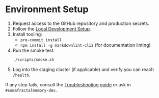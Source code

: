 # Environment Setup

1. Request access to the GitHub repository and production secrets.
2. Follow the [Local Development Setup](../development-manual/local-setup.md).
3. Install tooling:
   - `pre-commit install`
   - `npm install -g markdownlint-cli2` (for documentation linting)
4. Run the smoke test:
   ```bash
   ./scripts/smoke.sh
   ```
5. Log into the staging cluster (if applicable) and verify you can reach `/health`.

If any step fails, consult the [Troubleshooting guide](resources/troubleshooting.md) or ask in `#somafractalmemory-dev`.
